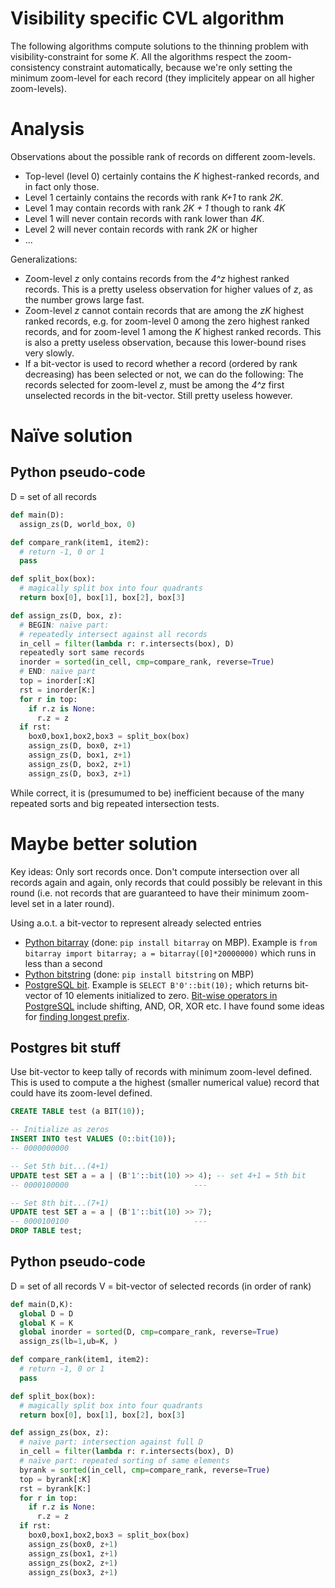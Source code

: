 # Visibility specific CVL algorithm

The following algorithms compute solutions to the thinning problem with visibility-constraint for some *K*. All the algorithms respect the zoom-consistency constraint automatically, because we're only setting the minimum zoom-level for each record (they implicitely appear on all higher zoom-levels).

# Analysis

Observations about the possible rank of records on different zoom-levels.

* Top-level (level 0) certainly contains the *K* highest-ranked records, and in fact only those.
* Level 1 certainly contains the records with rank *K+1* to rank *2K*.
* Level 1 may contain records with rank *2K + 1* though to rank *4K*
* Level 1 will never contain records with rank lower than *4K*.
* Level 2 will never contain records with rank *2K* or higher
* ...

Generalizations:

* Zoom-level *z* only contains records from the *4^z* highest ranked records. This is a pretty useless observation for higher values of *z*, as the number grows large fast.
* Zoom-level *z* cannot contain records that are among the *zK* highest ranked records, e.g. for zoom-level 0 among the zero highest ranked records, and for zoom-level 1 among the *K* highest ranked records. This is also a pretty useless observation, because this lower-bound rises very slowly.
* If a bit-vector is used to record whether a record (ordered by rank decreasing) has been selected or not, we can do the following: The records selected for zoom-level *z*, must be among the *4^z* first unselected records in the bit-vector. Still pretty useless however.

# Naïve solution

## Python pseudo-code

D = set of all records

```python
def main(D):
  assign_zs(D, world_box, 0)

def compare_rank(item1, item2):
  # return -1, 0 or 1
  pass

def split_box(box):
  # magically split box into four quadrants
  return box[0], box[1], box[2], box[3]

def assign_zs(D, box, z):
  # BEGIN: naïve part: 
  # repeatedly intersect against all records
  in_cell = filter(lambda r: r.intersects(box), D)
  repeatedly sort same records 
  inorder = sorted(in_cell, cmp=compare_rank, reverse=True)
  # END: naïve part
  top = inorder[:K]
  rst = inorder[K:]
  for r in top:
    if r.z is None:
      r.z = z
  if rst:
    box0,box1,box2,box3 = split_box(box)
    assign_zs(D, box0, z+1)
    assign_zs(D, box1, z+1)
    assign_zs(D, box2, z+1)
    assign_zs(D, box3, z+1)
```

While correct, it is (presumumed to be) inefficient because of the many repeated sorts and big repeated intersection tests.

# Maybe better solution

Key ideas: Only sort records once. Don't compute intersection over all records again and again, only records that could possibly be relevant in this round (i.e. not records that are guaranteed to have their minimum zoom-level set in a later round).

Using a.o.t. a bit-vector to represent already selected entries

* [Python bitarray](https://pypi.python.org/pypi/bitarray) (done: `pip install bitarray` on MBP). Example is `from bitarray import bitarray; a = bitarray([0]*20000000)` which runs in less than a second
* [Python bitstring](https://code.google.com/p/python-bitstring/) (done: `pip install bitstring` on MBP)
* [PostgreSQL bit](http://www.postgresql.org/docs/9.2/static/datatype-bit.html). Example is `SELECT B'0'::bit(10);` which returns bit-vector of 10 elements initialized to zero. [Bit-wise operators in PostgreSQL](http://www.postgresql.org/docs/9.2/static/functions-bitstring.html) include shifting, AND, OR, XOR etc. I have found some ideas for [finding longest prefix](http://dba.stackexchange.com/questions/43415/algorithm-for-finding-the-longest-prefix).

## Postgres bit stuff

Use bit-vector to keep tally of records with minimum zoom-level defined. This is used to compute a the highest (smaller numerical value) record that could have its zoom-level defined. 

```sql
CREATE TABLE test (a BIT(10));

-- Initialize as zeros
INSERT INTO test VALUES (0::bit(10));
-- 0000000000

-- Set 5th bit...(4+1)
UPDATE test SET a = a | (B'1'::bit(10) >> 4); -- set 4+1 = 5th bit 
-- 0000100000                            ---

-- Set 8th bit...(7+1)
UPDATE test SET a = a | (B'1'::bit(10) >> 7);
-- 0000100100                            ---
DROP TABLE test;
```

## Python pseudo-code

D = set of all records
V = bit-vector of selected records (in order of rank)

```python
def main(D,K):
  global D = D
  global K = K
  global inorder = sorted(D, cmp=compare_rank, reverse=True)
  assign_zs(lb=1,ub=K, )

def compare_rank(item1, item2):
  # return -1, 0 or 1
  pass

def split_box(box):
  # magically split box into four quadrants
  return box[0], box[1], box[2], box[3]

def assign_zs(box, z):
  # naïve part: intersection against full D
  in_cell = filter(lambda r: r.intersects(box), D)
  # naïve part: repeated sorting of same elements 
  byrank = sorted(in_cell, cmp=compare_rank, reverse=True)
  top = byrank[:K]
  rst = byrank[K:]
  for r in top:
    if r.z is None:
      r.z = z
  if rst:
    box0,box1,box2,box3 = split_box(box)
    assign_zs(box0, z+1)
    assign_zs(box1, z+1)
    assign_zs(box2, z+1)
    assign_zs(box3, z+1)
```


